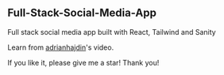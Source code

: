 ## Full-Stack-Social-Media-App

Full stack social media app built with React, Tailwind and Sanity  

Learn from [adrianhajdin](https://www.youtube.com/watch?v=1RHDhtbqo94)'s video.

If you like it, please give me a star! Thank you!
